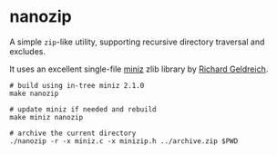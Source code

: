 # nanozip

A simple `zip`-like utility, supporting recursive directory traversal and excludes.

It uses an excellent single-file [miniz](https://github.com/richgel999/miniz) zlib library by [Richard Geldreich](https://twitter.com/richgel999).

```shell
# build using in-tree miniz 2.1.0
make nanozip

# update miniz if needed and rebuild
make miniz nanozip

# archive the current directory
./nanozip -r -x miniz.c -x minizip.h ../archive.zip $PWD
```
